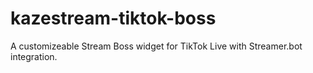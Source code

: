 # kazestream-tiktok-boss
A customizeable Stream Boss widget for TikTok Live with Streamer.bot integration.
